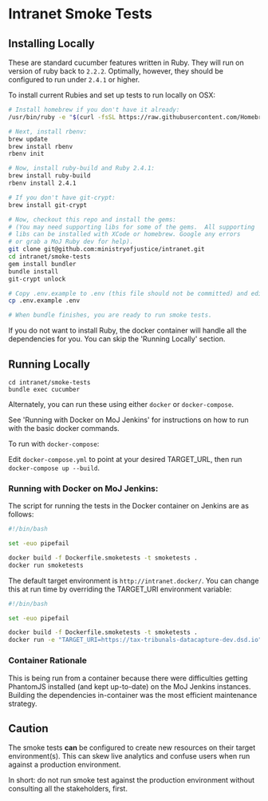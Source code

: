 # Intranet Smoke Tests

## Installing Locally

These are standard cucumber features written in Ruby. They will run on
version of ruby back to `2.2.2`.  Optimally, however, they should be
configured to run under `2.4.1` or higher.

To install current Rubies and set up tests to run locally on OSX:

```bash
# Install homebrew if you don't have it already:
/usr/bin/ruby -e "$(curl -fsSL https://raw.githubusercontent.com/Homebrew/install/master/install)"

# Next, install rbenv:
brew update
brew install rbenv
rbenv init

# Now, install ruby-build and Ruby 2.4.1:
brew install ruby-build
rbenv install 2.4.1

# If you don't have git-crypt:
brew install git-crypt

# Now, checkout this repo and install the gems:
# (You may need supporting libs for some of the gems.  All supporting
# libs can be installed with XCode or homebrew. Google any errors
# or grab a MoJ Ruby dev for help).
git clone git@github.com:ministryofjustice/intranet.git
cd intranet/smoke-tests
gem install bundler
bundle install
git-crypt unlock

# Copy .env.example to .env (this file should not be committed) and edit if needed
cp .env.example .env

# When bundle finishes, you are ready to run smoke tests.
```

If you do not want to install Ruby, the docker container will handle all
the dependencies for you.  You can skip the 'Running Locally' section.

## Running Locally

```
cd intranet/smoke-tests
bundle exec cucumber
```

Alternately, you can run these using either `docker` or
`docker-compose`.

See 'Running with Docker on MoJ Jenkins' for instructions on how to run
with the basic docker commands.

To run with `docker-compose`:

Edit `docker-compose.yml` to point at your desired TARGET_URL, then run
`docker-compose up --build`.

### Running with Docker on MoJ Jenkins:

The script for running the tests in the Docker container on Jenkins are
as follows:

```bash
#!/bin/bash

set -euo pipefail

docker build -f Dockerfile.smoketests -t smoketests .
docker run smoketests
```

The default target environment is `http://intranet.docker/`. You
can change this at run time by overriding the TARGET_URI
environment variable:

```bash
#!/bin/bash

set -euo pipefail

docker build -f Dockerfile.smoketests -t smoketests .
docker run -e "TARGET_URI=https://tax-tribunals-datacapture-dev.dsd.io" smoketests
```

### Container Rationale

This is being run from a container because there were difficulties
getting PhantomJS installed (and kept up-to-date) on the MoJ Jenkins
instances.  Building the dependencies in-container was the most efficient
maintenance strategy.

## Caution

The smoke tests **can** be configured to create new resources on their
target environment(s). This can skew live analytics and confuse users when
run against a production environment.

In short: do not run smoke test against the production environment
without consulting all the stakeholders, first.
